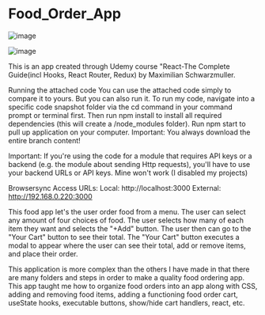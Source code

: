 # Food_Order_App


![image](https://user-images.githubusercontent.com/110921145/232862255-801dc7cd-da11-44db-a141-c892965b9d5f.png)

![image](https://user-images.githubusercontent.com/110921145/232862497-55e588e9-2742-4545-a960-c98526a81332.png)


This is an app created through Udemy course "React-The Complete Guide(incl Hooks, React Router, Redux) 
by Maximilian Schwarzmuller.

Running the attached code You can use the attached code simply to compare it to yours. But you can also run it. To run my code, navigate into a specific code snapshot folder via the cd command in your command prompt or terminal first. Then run npm install to install all required dependencies (this will create a /node_modules folder). Run npm start to pull up application on your computer. Important: You always download the entire branch content!

Important: If you're using the code for a module that requires API keys or a backend (e.g. the module about sending Http requests), you'll have to use your backend URLs or API keys. Mine won't work (I disabled my projects)

Browsersync Access URLs: Local: http://localhost:3000 External: http://192.168.0.220:3000

This food app let's the user order food from a menu.
The user can select any amount of four choices of food.
The user selects how many of each item they want and selects the "+Add" button.
The user then can go to the "Your Cart" button to see their total.
The "Your Cart" button executes a modal to appear where the user can see their total, add or remove items, and place their order.

This application is more complex than the others I have made in that there are many folders and steps in order to make a quality food ordering app.
This app taught me how to organize food orders into an app along with CSS, adding and removing food items, adding a functioning food order cart,
useState hooks, executable buttons, show/hide cart handlers, react, etc.
